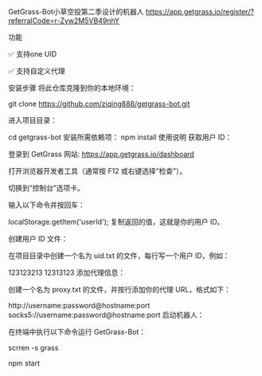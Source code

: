 GetGrass-Bot小草空投第二季设计的机器人
https://app.getgrass.io/register/?referralCode=r-Zyw2M5VB49nhY

功能

✅ 支持one UID

✅ 支持自定义代理

安装步骤
将此仓库克隆到你的本地环境：

git clone https://github.com/ziqing888/getgrass-bot.git

进入项目目录：

cd getgrass-bot
安装所需依赖项：
npm install
使用说明
获取用户 ID：

登录到 GetGrass 网站: https://app.getgrass.io/dashboard

打开浏览器开发者工具（通常按 F12 或右键选择“检查”）。

切换到“控制台”选项卡。

输入以下命令并按回车：

localStorage.getItem('userId');
复制返回的值，这就是你的用户 ID。

创建用户 ID 文件：

在项目目录中创建一个名为 uid.txt 的文件，每行写一个用户 ID，例如：

123123213
12313123
添加代理信息：

创建一个名为 proxy.txt 的文件，并按行添加你的代理 URL，格式如下：

http://username:password@hostname:port
socks5://username:password@hostname:port
启动机器人：

在终端中执行以下命令运行 GetGrass-Bot：

scrren -s grass

npm start


